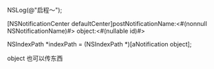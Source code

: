 NSLog\(@"启程～"\);  


  


\[NSNotificationCenter defaultCenter\]postNotificationName:&lt;\#\(nonnull NSNotificationName\)\#&gt; object:&lt;\#\(nullable id\)\#&gt;

 NSIndexPath \*indexPath = \(NSIndexPath \*\)\[aNotification object\];

object 也可以传东西



